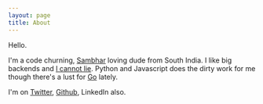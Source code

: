 ```yaml
---
layout: page
title: About
---
```


Hello.

I'm a code churning, [Sambhar](https://en.wikipedia.org/wiki/Sambar_%28dish%29) loving dude from South India. I like big backends and [I cannot lie](https://youtu.be/reTx5sqvVJ4?t=29s). Python and Javascript does the dirty work for me though there's a lust for [Go](http://golang.org) lately.

I'm on [Twitter](http://twitter/locomunkey), [Github](http://github.com/sreejithr), LinkedIn also.
